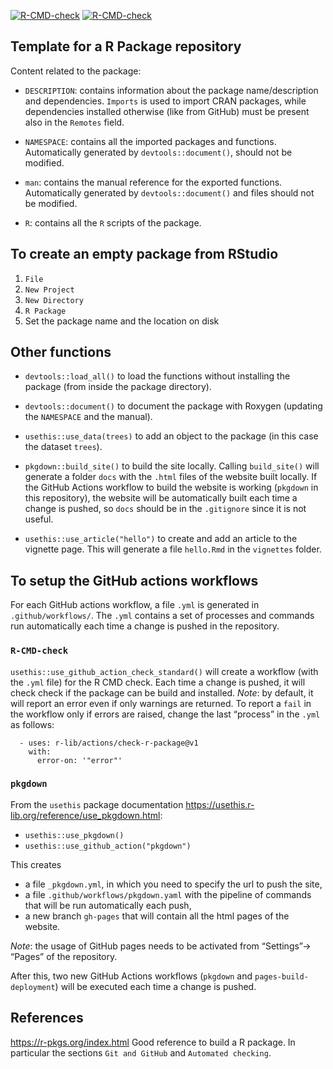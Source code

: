 
<!-- badges: start -->

[![R-CMD-check](https://github.com/caravagnalab/pkgTemplate/workflows/R-CMD-check/badge.svg)](https://github.com/caravagnalab/pkgTemplate/actions)
[![R-CMD-check](https://github.com/elena-buscaroli/pkgTemplate/workflows/R-CMD-check/badge.svg)](https://github.com/elena-buscaroli/pkgTemplate/actions)
<!-- badges: end -->

## Template for a R Package repository

Content related to the package:

-   `DESCRIPTION`: contains information about the package
    name/description and dependencies. `Imports` is used to import CRAN
    packages, while dependencies installed otherwise (like from GitHub)
    must be present also in the `Remotes` field.

-   `NAMESPACE`: contains all the imported packages and functions.
    Automatically generated by `devtools::document()`, should not be
    modified.

-   `man`: contains the manual reference for the exported functions.
    Automatically generated by `devtools::document()` and files should
    not be modified.

-   `R`: contains all the `R` scripts of the package.

## To create an empty package from RStudio

1.  `File`
2.  `New Project`
3.  `New Directory`
4.  `R Package`
5.  Set the package name and the location on disk

## Other functions

-   `devtools::load_all()` to load the functions without installing the
    package (from inside the package directory).

-   `devtools::document()` to document the package with Roxygen
    (updating the `NAMESPACE` and the manual).

-   `usethis::use_data(trees)` to add an object to the package (in this
    case the dataset `trees`).

-   `pkgdown::build_site()` to build the site locally. Calling
    `build_site()` will generate a folder `docs` with the `.html` files
    of the website built locally. If the GitHub Actions workflow to
    build the website is working (`pkgdown` in this repository), the
    website will be automatically built each time a change is pushed, so
    `docs` should be in the `.gitignore` since it is not useful.

-   `usethis::use_article("hello")` to create and add an article to the
    vignette page. This will generate a file `hello.Rmd` in the
    `vignettes` folder.

## To setup the GitHub actions workflows

For each GitHub actions workflow, a file `.yml` is generated in
`.github/workflows/`. The `.yml` contains a set of processes and
commands run automatically each time a change is pushed in the
repository.

### `R-CMD-check`

`usethis::use_github_action_check_standard()` will create a workflow
(with the `.yml` file) for the R CMD check. Each time a change is
pushed, it will check check if the package can be build and installed.
*Note*: by default, it will report an error even if only warnings are
returned. To report a `fail` in the workflow only if errors are raised,
change the last “process” in the `.yml` as follows:

      - uses: r-lib/actions/check-r-package@v1
        with:
          error-on: '"error"'

### `pkgdown`

From the `usethis` package documentation
<https://usethis.r-lib.org/reference/use_pkgdown.html>:

-   `usethis::use_pkgdown()`
-   `usethis::use_github_action("pkgdown")`

This creates

-   a file `_pkgdown.yml`, in which you need to specify the url to push
    the site,
-   a file `.github/workflows/pkgdown.yaml` with the pipeline of
    commands that will be run automatically each push,
-   a new branch `gh-pages` that will contain all the html pages of the
    website.

*Note*: the usage of GitHub pages needs to be activated from
“Settings”-\> “Pages” of the repository.

After this, two new GitHub Actions workflows (`pkgdown` and
`pages-build-deployment`) will be executed each time a change is pushed.

## References

<https://r-pkgs.org/index.html> Good reference to build a R package. In
particular the sections `Git and GitHub` and `Automated checking`.
